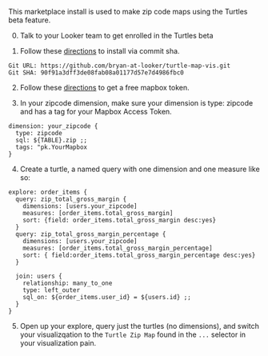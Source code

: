 This marketplace install is used to make zip code maps using the Turtles beta feature. 

0) Talk to your Looker team to get enrolled in the Turtles beta

1) Follow these [directions](https://docs.looker.com/data-modeling/marketplace#installing_a_tool_from_a_git_url) to install via commit sha. 

```
Git URL: https://github.com/bryan-at-looker/turtle-map-vis.git
Git SHA: 90f91a3dff3de08fab08a01177d57e7d4986fbc0
```

2) Follow these [directions](https://docs.mapbox.com/help/how-mapbox-works/access-tokens) to get a free mapbox token.

3) In your zipcode dimension, make sure your dimension is type: zipcode and has a tag for your Mapbox Access Token.

```
dimension: your_zipcode {
  type: zipcode
  sql: ${TABLE}.zip ;;
  tags: "pk.YourMapbox
}
```

4) Create a turtle, a named query with one dimension and one measure like so:

```
explore: order_items {
  query: zip_total_gross_margin {
    dimensions: [users.your_zipcode]
    measures: [order_items.total_gross_margin]
    sort: {field: order_items.total_gross_margin desc:yes}
  }
  query: zip_total_gross_margin_percentage {
    dimensions: [users.your_zipcode]
    measures: [order_items.total_gross_margin_percentage]
    sort: { field:order_items.total_gross_margin_percentage desc:yes}
  }

  join: users {
    relationship: many_to_one
    type: left_outer
    sql_on: ${order_items.user_id} = ${users.id} ;;
  }
}
```

5) Open up your explore, query just the turtles (no dimensions), and switch your visualizqation to the `Turtle Zip Map` found in the `...` selector in your visualization pain.